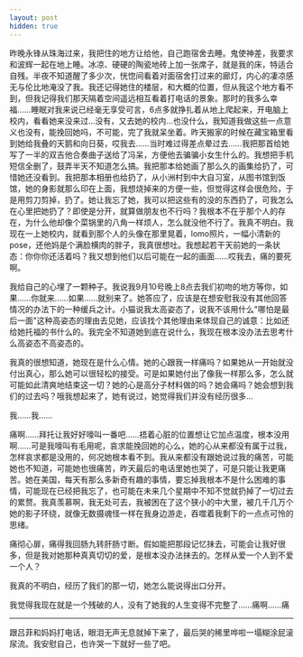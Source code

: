 ```yaml
---
layout: post
hidden: true
---
```

昨晚永锋从珠海过来，我把住的地方让给他，自己跑宿舍去睡。鬼使神差，我要求和波辉一起在地上睡。冰凉、硬硬的陶瓷地砖上加一张席子，就是我的床，特适合自残。半夜不知道醒了多少次，恍惚间看着对面宿舍打过来的廊灯，内心的凄凉感无与伦比地淹没了我。我还记得她住的楼层，和大概的位置，但从我这个地方看不到，但我记得我们那天隔着空间遥远相互看着打电话的景象。那时的我多么幸福……睡眠对我来说已经毫无享受可言，6点多就挣扎着从地上爬起来，开电脑上校内，看看她来没来过…没有，又去她的校内…也没什么，我知道我做这些一点意义也没有，能挽回她吗，不可能，完了我就呆坐着。昨天搬家的时候在藏宝箱里看到她给我叠的天鹅和向日葵，哎我去……当时难过得差点晕过去……我把那首给她写了一半的双吉他合奏曲子送给了冯呆，方便他去骗骗小女生什么的。我想把手机短信全删了，鼓弄半天不知道怎么搞。我把那本给她画了那么久的画集给扔了，可惜她还没看到。我把那本相册也给扔了，从小洲村到中大自习室，从图书馆到饭馆，她的身影就那么印在上面，我想烧掉来的方便一些，但觉得这样会很危险，于是用剪刀剪掉，扔了。她让我忘了她，我可以把这些有的没的东西扔了，可我怎么在心里把她扔了？即使是分开，就算做朋友也不行吗？我根本不在乎那个人的存在，为什么他却像个菜锅里的八角一样烦人，怎么就没他不行了。我真不明白。我现在一上她校内，就看到那个人的头像在那里晃着，lomo照片，一幅小清新的pose，还他妈是个满脸横肉的胖子，我真很想吐。我想起若干天前她的一条状态：你你你还活着吗？我又想到他们以后可能在一起的画面……哎我去，痛的要死啊。

我给自己的心埋了一颗种子。我说我9月10号晚上8点去我们初吻的地方等你，如果……你就来……如果……就别来了。她答应了，应该是在想安慰我没有其他回答情况的办法下的一种缓兵之计。小猫说我太高姿态了，说我不该用什么"哪怕是最后一面"这种高姿态的理由去见她，应该找个其他理由来体现自己的诚意：比如还给她托福的书什么的。我完全不知道她到底在说什么，我现在根本没办法去思考什么高姿态不高姿态的。

我真的很想知道，她现在是什么心情。她的心跟我一样痛吗？如果她从一开始就没付出真心，那么她可以很轻松的接受。可是如果她付出了像我一样那么多，怎么就可能如此清爽地结束这一切？她的心是高分子材料做的吗？她会痛吗？她会想到我们的过去吗？哦我想起来了，她有说过，她觉得我们并没有经历很多…

我……我……

痛啊……拜托让我好好嚎叫一番吧……捂着心脏的位置想让它加点温度，根本没用啊……可是我嚎叫有毛用呢，哀求能挽回她的心么，她的心从来都没有属于过我，怎样哀求都是没用的，何况她根本看不到。我从来都没有跟她说过我的痛苦，可能她也不知道，可能她也很痛苦，昨天最后的电话里她也哭了，可是只能让我更痛苦。她在美国，每天有那么多新奇有趣的事情，要忘掉我根本不是什么困难的事情，可能现在已经把我忘了，也可能在未来几个星期中不知不觉就扔掉了一切过去的累赘。我真羡慕啊，我无处可去，我被困在了这个狭小的中大里，被几千几万个她的影子环绕，就像无数摄魂怪一样在我身边游走，吞噬着我剩下的一点点可怜的思绪。

痛彻心扉，痛得我回肠九转肝肠寸断。假如能把那段记忆抹去，可能会让我好很多，但是我对她那种真真切切的爱，是根本没办法抹去的。怎样从爱一个人到不爱一个人？

我真的不明白，经历了我们的那一切，她怎么能说得出口分开。

我觉得我现在就是一个残破的人，没有了她我的人生变得不完整了……痛啊……痛

* * *

跟吕菲和妈妈打电话，眼泪无声无息就掉下来了，最后哭的稀里哗啦一塌糊涂屁滚尿流。我安慰自己，也许哭一下就好一些了吧。